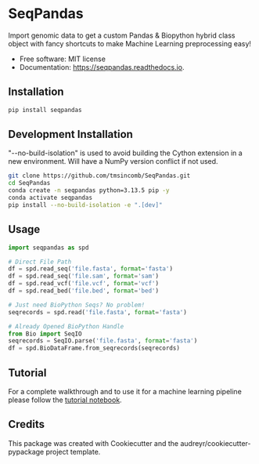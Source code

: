 # SeqPandas

Import genomic data to get a custom Pandas & Biopython hybrid class object with fancy shortcuts to make Machine Learning preprocessing easy!

* Free software: MIT license
* Documentation: https://seqpandas.readthedocs.io.


## Installation

```bash
pip install seqpandas
```

## Development Installation

"--no-build-isolation" is used to avoid building the Cython extension in a new environment. Will have a NumPy version conflict if not used.

```bash
git clone https://github.com/tmsincomb/SeqPandas.git
cd SeqPandas
conda create -n seqpandas python=3.13.5 pip -y
conda activate seqpandas
pip install --no-build-isolation -e ".[dev]"
```


## Usage

```python
import seqpandas as spd

# Direct File Path
df = spd.read_seq('file.fasta', format='fasta')
df = spd.read_seq('file.sam', format='sam')
df = spd.read_vcf('file.vcf', format='vcf')
df = spd.read_bed('file.bed', format='bed')

# Just need BioPython Seqs? No problem!
seqrecords = spd.read('file.fasta', format='fasta')

# Already Opened BioPython Handle
from Bio import SeqIO
seqrecords = SeqIO.parse('file.fasta', format='fasta')
df = spd.BioDataFrame.from_seqrecords(seqrecords)
```


## Tutorial

For a complete walkthrough and to use it for a machine learning pipeline please follow the [tutorial notebook](https://github.com/tmsincomb/SeqPandas/blob/master/tutorial.ipynb).


## Credits

This package was created with Cookiecutter and the audreyr/cookiecutter-pypackage project template.
